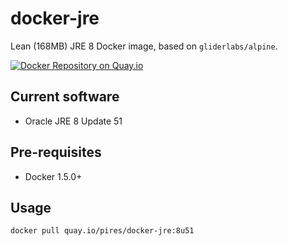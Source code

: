 # docker-jre
Lean (168MB) JRE 8 Docker image, based on `gliderlabs/alpine`.

[![Docker Repository on Quay.io](https://quay.io/repository/pires/docker-jre/status "Docker Repository on Quay.io")](https://quay.io/repository/pires/docker-jre)

## Current software

* Oracle JRE 8 Update 51

## Pre-requisites

* Docker 1.5.0+

## Usage

```
docker pull quay.io/pires/docker-jre:8u51
```
